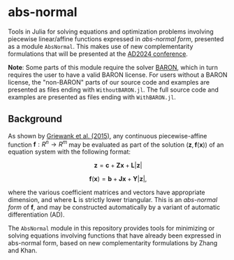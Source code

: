 # abs-normal
Tools in Julia for solving equations and optimization problems involving piecewise linear/affine functions expressed in *abs-normal form*, presented as a module `AbsNormal`. This makes use of new complementarity formulations that will be presented at the [AD2024 conference](https://www.autodiff.org/ad24/).

**Note**: Some parts of this module require the solver [BARON](https://github.com/jump-dev/BARON.jl), which in turn requires the user to have a valid BARON license. For users without a BARON license, the "non-BARON" parts of our source code and examples are presented as files ending with `WithoutBARON.jl`. The full source code and examples are presented as files ending with `WithBARON.jl`.

## Background

As shown by [Griewank et al. (2015)](https://doi.org/10.1016/j.laa.2014.12.017), any continuous piecewise-affine function $\mathbf{f}:R^n\to R^m$ may be evaluated as part of the solution $(\mathbf{z}, \mathbf{f}(\mathbf{x}))$ of an equation system with the following format:

$$
\mathbf{z} = \mathbf{c} + \mathbf{Z}\mathbf{x} + \mathbf{L}|\mathbf{z}| 
$$

$$
\mathbf{f}(\mathbf{x}) = \mathbf{b} + \mathbf{J}\mathbf{x} + \mathbf{Y}|\mathbf{z}|,
$$

where the various coefficient matrices and vectors have appropriate dimension, and where $\mathbf{L}$ is strictly lower triangular.
This is an *abs-normal form* of $\mathbf{f}$, and may be constructed automatically by a variant of automatic differentiation (AD).

The `AbsNormal` module in this repository provides tools for minimizing or solving equations involving functions that have already been expressed in abs-normal form, based on new complementarity formulations by Zhang and Khan.
